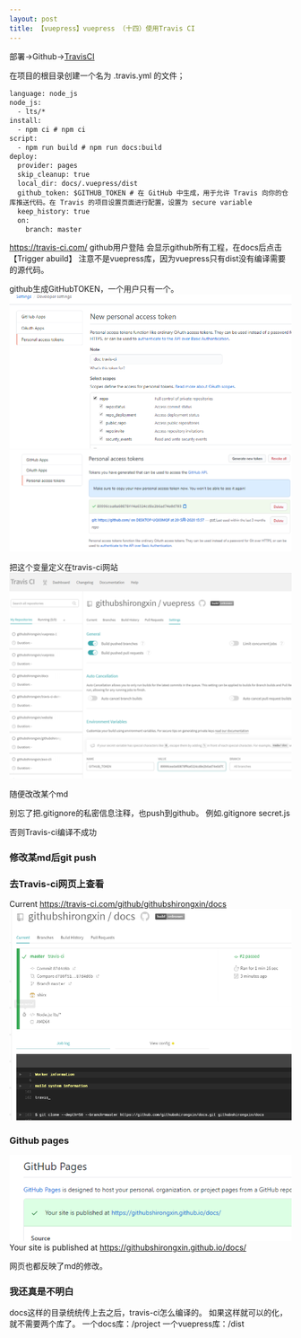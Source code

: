 ```yaml
---
layout: post
title: 【vuepress】vuepress （十四）使用Travis CI
---
```


部署→Github→[TravisCI](https://www.vuepress.cn/guide/deploy.html#github-pages)

在项目的根目录创建一个名为 .travis.yml 的文件；
```
language: node_js
node_js:
  - lts/*
install:
  - npm ci # npm ci
script:
  - npm run build # npm run docs:build
deploy:
  provider: pages
  skip_cleanup: true
  local_dir: docs/.vuepress/dist
  github_token: $GITHUB_TOKEN # 在 GitHub 中生成，用于允许 Travis 向你的仓库推送代码。在 Travis 的项目设置页面进行配置，设置为 secure variable
  keep_history: true
  on:
    branch: master
```

https://travis-ci.com/
github用户登陆
会显示github所有工程，在docs后点击【Trigger abuild】
注意不是vuepress库，因为vuepress只有dist没有编译需要的源代码。


github生成GitHubTOKEN，一个用户只有一个。
![](/images/2020-07-23-11-04-50.png)
![](/images/2020-07-23-11-06-19.png)

把这个变量定义在travis-ci网站
![](/images/2020-07-23-11-06-51.png)

随便改改某个md

别忘了把.gitignore的私密信息注释，也push到github。
例如.gitignore
secret.js

否则Travis-ci编译不成功

### 修改某md后git push

### 去Travis-ci网页上查看

Current
https://travis-ci.com/github/githubshirongxin/docs
![](/images/2020-07-23-11-20-29.png)

### Github pages
![](/images/2020-07-23-11-21-08.png)
 Your site is published at https://githubshirongxin.github.io/docs/

网页也都反映了md的修改。


### 我还真是不明白
docs这样的目录统统传上去之后，travis-ci怎么编译的。
如果这样就可以的化，就不需要两个库了。
一个docs库：/project
一个vuepress库：/dist